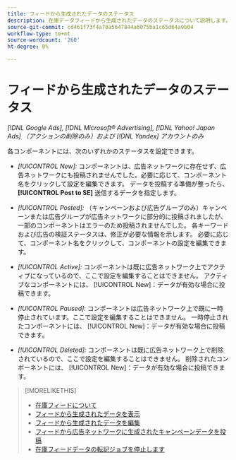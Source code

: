 ```yaml
---
title: フィードから生成されたデータのステータス
description: 在庫データフィードから生成されたデータのステータスについて説明します。
source-git-commit: cd461f73f4a70a5647844a6075ba1c65d64a9b04
workflow-type: tm+mt
source-wordcount: '260'
ht-degree: 0%

---
```


# フィードから生成されたデータのステータス

*[!DNL Google Ads], [!DNL Microsoft® Advertising], [!DNL Yahoo! Japan Ads] （アクションの削除のみ）および [!DNL Yandex] アカウントのみ*

各コンポーネントには、次のいずれかのステータスを設定できます。

* *[!UICONTROL New]:* コンポーネントは、広告ネットワークに存在せず、広告ネットワークにも投稿されませんでした。必要に応じて、コンポーネント名をクリックして設定を編集できます。 データを投稿する準備が整ったら、 **[!UICONTROL Post to SE]** 送信するデータを指定します。

* *[!UICONTROL Posted]:* （キャンペーンおよび広告グループのみ）キャンペーンまたは広告グループが広告ネットワークに部分的に投稿されましたが、一部のコンポーネントはエラーのため投稿されませんでした。 各キーワードおよび広告の検証ステータスは、修正が必要な情報を示します。 必要に応じて、コンポーネント名をクリックして、コンポーネントの設定を編集できます。

* *[!UICONTROL Active]:* コンポーネントは既に広告ネットワーク上でアクティブになっているので、ここで設定を編集することはできません。 アクティブなコンポーネントには、 [!UICONTROL New]：データが有効な場合に投稿できます。

* *[!UICONTROL Paused]:* コンポーネントは広告ネットワーク上で既に一時停止されています。ここで設定を編集することはできません。 一時停止されたコンポーネントには、 [!UICONTROL New]：データが有効な場合に投稿できます。

* *[!UICONTROL Deleted]:* コンポーネントは既に広告ネットワーク上で削除されているので、ここで設定を編集することはできません。 削除されたコンポーネントには、 [!UICONTROL New]：データが有効な場合に投稿できます。

>[!MORELIKETHIS]
>
>* [在庫フィードについて](inventory-feeds-about.md)
>* [フィードから生成されたデータを表示](propagated-data-view.md)
>* [フィードから生成されたデータを編集](propagated-data-edit.md)
>* [フィードから広告ネットワークに生成されたキャンペーンデータを投稿](propagated-data-post.md)
>* [在庫フィードデータの転記ジョブを停止します](stop-job.md)

